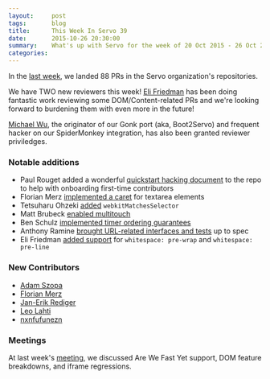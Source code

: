 ```yaml
---
layout:     post
tags:       blog
title:      This Week In Servo 39
date:       2015-10-26 20:30:00
summary:    What's up with Servo for the week of 20 Oct 2015 - 26 Oct 2015
categories:
---
```


In the [last week](https://github.com/pulls?page=1&q=is%3Apr+is%3Amerged+closed%3A2015-10-19..2015-10-26+user%3Aservo),
we landed 88 PRs in the Servo organization's repositories.

We have TWO new reviewers this week! [Eli Friedman](https://github.com/eefriedman) has been doing fantastic work reviewing some DOM/Content-related
PRs and we're looking forward to burdening them with even more in the future!

[Michael Wu](https://github.com/michaelwu/), the originator of our Gonk port (aka, Boot2Servo) and frequent hacker on our SpiderMonkey integration,
has also been granted reviewer priviledges.

### Notable additions

 - Paul Rouget added a wonderful [quickstart hacking document](https://github.com/servo/servo/pull/8165) to the repo to help with onboarding first-time contributors
 - Florian Merz [implemented a caret](https://github.com/servo/servo/pull/7761) for textarea elements
 - Tetsuharu Ohzeki [added](https://github.com/servo/servo/pull/8183) `webkitMatchesSelector`
 - Matt Brubeck [enabled multitouch](https://github.com/servo/servo/pull/8163)
 - Ben Schulz [implemented timer ordering guarantees](https://github.com/servo/servo/pull/7450)
 - Anthony Ramine [brought URL-related interfaces and tests](https://github.com/servo/servo/pull/8008) up to spec
 - Eli Friedman [added support](https://github.com/servo/servo/pull/7951) for `whitespace: pre-wrap` and `whitespace: pre-line`

### New Contributors

 - [Adam Szopa](https://github.com/Darktori)
 - [Florian Merz](https://github.com/fiji-flo)
 - [Jan-Erik Rediger](https://github.com/badboy)
 - [Leo Lahti](https://github.com/TileHalo)
 - [nxnfufunezn](https://github.com/nxnfufunezn)

### Meetings

At last week's [meeting](https://github.com/servo/servo/wiki/Meeting-2015-10-19), we discussed Are We Fast Yet support, DOM feature
breakdowns, and iframe regressions.

